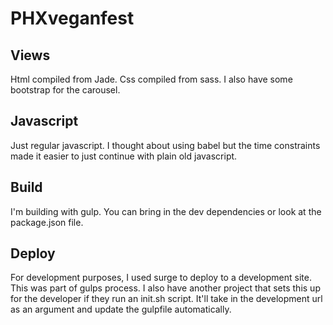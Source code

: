 # PHXveganfest

## Views
Html compiled from Jade.
Css compiled from sass.
I also have some bootstrap for the carousel.

## Javascript
Just regular javascript. I thought about using babel but the time constraints made it easier to just continue with plain old javascript.

## Build
I'm building with gulp. You can bring in the dev dependencies or look at the package.json file.

## Deploy
For development purposes, I used surge to deploy to a development site. This was part of gulps process. I also have another project that sets this up for the developer if they run an init.sh script. It'll take in the development url as an argument and update the gulpfile automatically.


